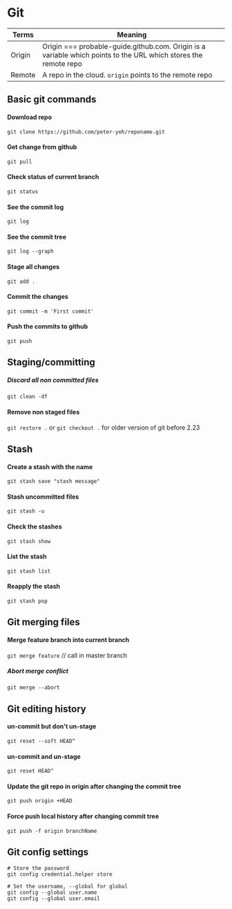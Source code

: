 # Git

| Terms | Meaning |
| --- | --- |
| Origin | Origin === probable-guide.github.com. Origin is a variable which points to the URL which stores the remote repo |
| Remote | A repo in the cloud. `origin` points to the remote repo |

## Basic git commands
#### Download repo
`git clone https://github.com/peter-yeh/reponame.git`

#### Get change from github
`git pull`

#### Check status of current branch
`git status`

#### See the commit log
`git log`

#### See the commit tree
`git log --graph`

#### Stage all changes
`git add .`

#### Commit the changes
`git commit -m 'First commit'` 

#### Push the commits to github
`git push`


## Staging/committing
##### Discard all non committed files
`git clean -df`

#### Remove non staged files
`git restore .` or `git checkout .` for older version of git before 2.23


## Stash
#### Create a stash with the name
`git stash save "stash message"`

#### Stash uncommitted files
`git stash -u`

#### Check the stashes
`git stash show`

#### List the stash
`git stash list`

#### Reapply the stash
`git stash pop`


## Git merging files
#### Merge feature branch into current branch
`git merge feature` // call in master branch

##### Abort merge conflict
`git merge --abort`


## Git editing history
#### un-commit but don't un-stage
`git reset --soft HEAD^`

#### un-commit and un-stage
`git reset HEAD^`

#### Update the git repo in origin after changing the commit tree
`git push origin +HEAD`

#### Force push local history after changing commit tree
`git push -f origin branchName`

## Git config settings
```properties
# Store the password
git config credential.helper store

# Set the username, --global for global
git config --global user.name
git config --global user.email
```

